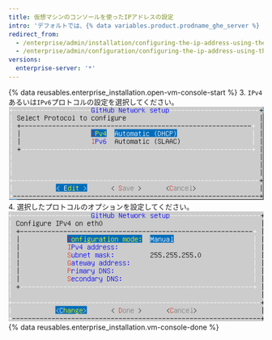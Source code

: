 ```yaml
---
title: 仮想マシンのコンソールを使ったIPアドレスの設定
intro: 'デフォルトでは、{% data variables.product.prodname_ghe_server %} は動的ホスト構成プロトコル (DHCP) を通じてネットワーク設定を取得します。 利用するプラットフォームでサポートされている場合、あるいはDHCPが利用できない場合、ネットワーク設定を仮想マシンのコンソールを使って設定することもできます。'
redirect_from:
  - /enterprise/admin/installation/configuring-the-ip-address-using-the-virtual-machine-console
  - /enterprise/admin/configuration/configuring-the-ip-address-using-the-virtual-machine-console
versions:
  enterprise-server: '*'
---
```


{% data reusables.enterprise_installation.open-vm-console-start %}
3. `IPv4`あるいは`IPv6`プロトコルの設定を選択してください。 ![IPv4 または IPv6 プロトコルを選択するためのオプション](/assets/images/enterprise/network-configuration/IPv4-or-IPv6-protocol.png)
4. 選択したプロトコルのオプションを設定してください。 ![IP プロトコルオプションのメニュー](/assets/images/enterprise/network-configuration/network-settings-selection.png)
{% data reusables.enterprise_installation.vm-console-done %}
